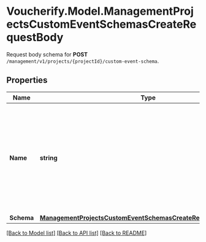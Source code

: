 # Voucherify.Model.ManagementProjectsCustomEventSchemasCreateRequestBody
Request body schema for **POST** `/management/v1/projects/{projectId}/custom-event-schema`.

## Properties

Name | Type | Description | Notes
------------ | ------------- | ------------- | -------------
**Name** | **string** | User-defined name of the custom event. This is also shown in **Project Settings** &gt; **Event Schema** in the Voucherify Dashboard. | [optional] 
**Schema** | [**ManagementProjectsCustomEventSchemasCreateRequestBodySchema**](ManagementProjectsCustomEventSchemasCreateRequestBodySchema.md) |  | [optional] 

[[Back to Model list]](../../README.md#documentation-for-models) [[Back to API list]](../../README.md#documentation-for-api-endpoints) [[Back to README]](../../README.md)

